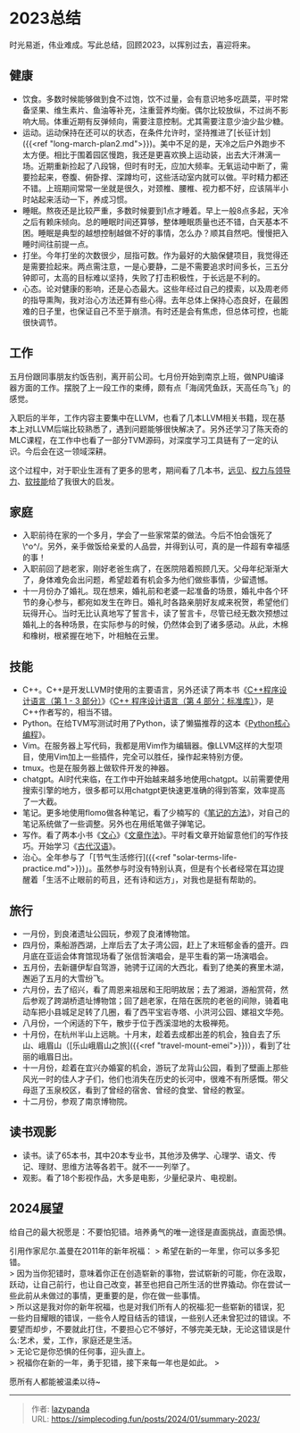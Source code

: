 # 2023总结

时光易逝，伟业难成。写此总结，回顾2023，以挥别过去，喜迎将来。

## 健康
- 饮食。多数时候能够做到食不过饱，饮不过量，会有意识地多吃蔬菜，平时常备坚果、维生素片、鱼油等补充，注重营养均衡。偶尔比较放纵，不过尚不影响大局。体重近期有反弹倾向，需要注意控制。尤其需要注意少油少盐少糖。
- 运动。运动保持在还可以的状态，在条件允许时，坚持推进了[长征计划]({{&lt;ref &#34;long-march-plan2.md&#34;&gt;}})。美中不足的是，天冷之后户外跑步不太方便。相比于围着园区慢跑，我还是更喜欢换上运动装，出去大汗淋漓一场。近期重新捡起了八段锦，但时有时无，应加大频率。无氧运动中断了，需要捡起来，卷腹、俯卧撑、深蹲均可，这些活动室内就可以做。平时精力都还不错。上班期间常常一坐就是很久，对颈椎、腰椎、视力都不好，应该隔半小时站起来活动一下，养成习惯。
- 睡眠。熬夜还是比较严重，多数时候要到1点才睡着。早上一般8点多起，天冷之后有赖床倾向。总的睡眠时间还算够，整体睡眠质量也还不错，白天基本不困。睡眠是典型的越想控制越做不好的事情，怎么办？顺其自然吧。慢慢把入睡时间往前提一点。
- 打坐。今年打坐的次数很少，屈指可数。作为最好的大脑保健项目，我觉得还是需要捡起来。两点需注意，一是心要静，二是不需要追求时间多长，三五分钟即可，太高的目标难以坚持，失败了打击积极性，于长远是不利的。
- 心态。论对健康的影响，还是心态最大。这些年经过自己的摸索，以及周老师的指导熏陶，我对治心方法还算有些心得。去年总体上保持心态良好，在最困难的日子里，也保证自己不至于崩溃。有时还是会有焦虑，但总体可控，也能很快调节。

## 工作
五月份跟同事朋友约饭告别，离开前公司。七月份开始到南京上班，做NPU编译器方面的工作。摆脱了上一段工作的束缚，颇有点「海阔凭鱼跃，天高任鸟飞」的感觉。

入职后的半年，工作内容主要集中在LLVM，也看了几本LLVM相关书籍，现在基本上对LLVM后端比较熟悉了，遇到问题能够很快解决了。另外还学习了陈天奇的MLC课程，在工作中也看了一部分TVM源码，对深度学习工具链有了一定的认识。今后会在这一领域深耕。

这个过程中，对于职业生涯有了更多的思考，期间看了几本书，[远见](https://book.douban.com/subject/27609489/)、[权力与领导力](https://book.douban.com/subject/23238270/)、[软技能](https://book.douban.com/subject/36044253/)给了我很大的启发。

## 家庭
- 入职前待在家的一个多月，学会了一些家常菜的做法。今后不怕会饿死了\\^o^/。另外，亲手做饭给亲爱的人品尝，并得到认可，真的是一件超有幸福感的事！
- 入职前回了趟老家，刚好老爸生病了，在医院陪着照顾几天。父母年纪渐渐大了，身体难免会出问题，希望趁着有机会多为他们做些事情，少留遗憾。
- 十一月份办了婚礼。现在想来，婚礼前和老婆一起准备的场景，婚礼中各个环节的身心参与，都宛如发生在昨日。婚礼时各路亲朋好友咸来祝贺，希望他们玩得开心。当时无比认真地写了誓言卡，读了誓言卡，尽管已经无数次预想过婚礼上的各种场景，在实际参与的时候，仍然体会到了诸多感动。从此，木棉和橡树，根紧握在地下，叶相触在云里。

## 技能
- C&#43;&#43;。C&#43;&#43;是开发LLVM时使用的主要语言，另外还读了两本书《[C&#43;&#43;程序设计语言（第 1 - 3 部分）](https://book.douban.com/subject/26857943/)》《[C&#43;&#43; 程序设计语言（第 4 部分：标准库）](https://book.douban.com/subject/26900000/)》，是C&#43;&#43;作者写的，相当不错。
- Python。在给TVM写测试时用了Python，读了懒猫推荐的这本《[Python核心编程](https://book.douban.com/subject/3112503/)》。
- Vim。在服务器上写代码，我都是用Vim作为编辑器。像LLVM这样的大型项目，使用Vim加上一些插件，完全可以胜任，操作起来特别方便。
- tmux。也是在服务器上做软件开发的神器。
- chatgpt。AI时代来临，在工作中开始越来越多地使用chatgpt。以前需要使用搜索引擎的地方，很多都可以用chatgpt更快速更准确的得到答案，效率提高了一大截。
- 笔记。更多地使用flomo做各种笔记，看了少楠写的《[笔记的方法](https://book.douban.com/subject/36615020/)》，对自己的笔记系统做了一些调整。另外也在用纸笔做子弹笔记。
- 写作。看了两本小书《[文心](https://book.douban.com/subject/3284547/)》《[文章作法](https://book.douban.com/subject/2283714/)》。平时看文章开始留意他们的写作技巧。开始学习《[古代汉语](https://book.douban.com/subject/1119156/)》。
- 治心。全年参与了「[节气生活修行]({{&lt;ref &#34;solar-terms-life-practice.md&#34;&gt;}})」。虽然参与时没有特别认真，但是有个长者经常在耳边提醒着「生活不止眼前的苟且，还有诗和远方」，对我也是挺有帮助的。

## 旅行
- 一月份，到良渚遗址公园玩，参观了良渚博物馆。
- 四月份，乘船游西湖，上岸后去了太子湾公园，赶上了末班郁金香的盛开。四月底在亚运会体育馆现场看了张信哲演唱会，是平生看的第一场演唱会。
- 五月份，去新疆伊犁自驾游，驰骋于辽阔的大西北，看到了绝美的赛里木湖，邂逅了五月的大雪纷飞。
- 六月份，去了绍兴，看了周恩来祖居和王阳明故居；去了湘湖，游船赏荷，然后参观了跨湖桥遗址博物馆；回了趟老家，在陪在医院的老爸的间隙，骑着电动车把小县城足足转了几圈，看了西平宝岩寺塔、小洪河公园、嫘祖文华苑。
- 八月份，一个闲适的下午，散步于位于西溪湿地的太极禅苑。
- 十月份，在杭州半山上远眺。十月末，趁着去成都出差的机会，独自去了乐山、峨眉山（[乐山峨眉山之旅]({{&lt;ref &#34;travel-mount-emei&#34;&gt;}})），看到了壮丽的峨眉日出。
- 十一月份，趁着在宜兴办婚宴的机会，游玩了龙背山公园，看到了壁画上那些风光一时的佳人才子们，他们也消失在历史的长河中，很难不有所感慨。带父母逛了玉泉校区，看到了曾经的宿舍、曾经的食堂、曾经的教室。
- 十二月份，参观了南京博物院。

## 读书观影
- 读书。读了65本书，其中20本专业书，其他涉及佛学、心理学、语文、传记、理财、思维方法等各若干。就不一一列举了。
- 观影。看了18个影视作品，大多是电影，少量纪录片、电视剧。

## 2024展望
给自己的最大祝愿是：不要怕犯错。培养勇气的唯一途径是直面挑战，直面恐惧。

引用作家尼尔.盖曼在2011年的新年祝福：
&gt; 希望在新的一年里，你可以多多犯错。  
&gt; 因为当你犯错时，意味着你正在创造崭新的事物，尝试崭新的可能，你在汲取，跃动，让自己前行，也让自己改变，甚至也把自己所生活的世界撬动。你在尝试一些此前从未做过的事情，更重要的是，你在做一些事情。  
&gt; 所以这是我对你的新年祝福，也是对我们所有人的祝福:犯一些崭新的错误，犯一些灼目耀眼的错误，一些令人瞠目结舌的错误，一些别人还未曾犯过的错误。不要望而却步，不要就此打住，不要担心它不够好，不够完美无缺，无论这错误是什么:艺术，爱，工作，家庭还是生活。  
&gt; 无论它是你恐惧的任何事，迎头直上。  
&gt; 祝福你在新的一年，勇于犯错，接下来每一年也是如此。
&gt;

愿所有人都能被温柔以待~

---

> 作者: [lazypanda](https://github.com/wanghuibin0)  
> URL: https://simplecoding.fun/posts/2024/01/summary-2023/  

